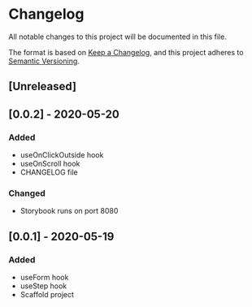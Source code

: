 # Changelog
All notable changes to this project will be documented in this file.

The format is based on [Keep a Changelog](https://keepachangelog.com/en/1.0.0/),
and this project adheres to [Semantic Versioning](https://semver.org/spec/v2.0.0.html).

## [Unreleased]

## [0.0.2] - 2020-05-20
### Added
- useOnClickOutside hook
- useOnScroll hook
- CHANGELOG file

### Changed
- Storybook runs on port 8080

## [0.0.1] - 2020-05-19
### Added
- useForm hook
- useStep hook
- Scaffold project
